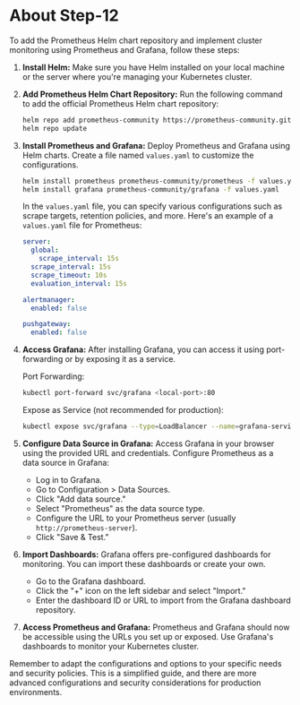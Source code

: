 # About Step-12

To add the Prometheus Helm chart repository and implement cluster monitoring using Prometheus and Grafana, follow these steps:

1. **Install Helm:**
   Make sure you have Helm installed on your local machine or the server where you're managing your Kubernetes cluster.

2. **Add Prometheus Helm Chart Repository:**
   Run the following command to add the official Prometheus Helm chart repository:

   ```bash
   helm repo add prometheus-community https://prometheus-community.github.io/helm-charts
   helm repo update
   ```

3. **Install Prometheus and Grafana:**
   Deploy Prometheus and Grafana using Helm charts. Create a file named `values.yaml` to customize the configurations.

   ```bash
   helm install prometheus prometheus-community/prometheus -f values.yaml
   helm install grafana prometheus-community/grafana -f values.yaml
   ```

   In the `values.yaml` file, you can specify various configurations such as scrape targets, retention policies, and more. Here's an example of a `values.yaml` file for Prometheus:

   ```yaml
   server:
     global:
       scrape_interval: 15s
     scrape_interval: 15s
     scrape_timeout: 10s
     evaluation_interval: 15s

   alertmanager:
     enabled: false

   pushgateway:
     enabled: false
   ```

4. **Access Grafana:**
   After installing Grafana, you can access it using port-forwarding or by exposing it as a service.

   Port Forwarding:
   ```bash
   kubectl port-forward svc/grafana <local-port>:80
   ```

   Expose as Service (not recommended for production):
   ```bash
   kubectl expose svc/grafana --type=LoadBalancer --name=grafana-service
   ```

5. **Configure Data Source in Grafana:**
   Access Grafana in your browser using the provided URL and credentials. Configure Prometheus as a data source in Grafana:

   - Log in to Grafana.
   - Go to Configuration > Data Sources.
   - Click "Add data source."
   - Select "Prometheus" as the data source type.
   - Configure the URL to your Prometheus server (usually `http://prometheus-server`).
   - Click "Save & Test."

6. **Import Dashboards:**
   Grafana offers pre-configured dashboards for monitoring. You can import these dashboards or create your own.

   - Go to the Grafana dashboard.
   - Click the "+" icon on the left sidebar and select "Import."
   - Enter the dashboard ID or URL to import from the Grafana dashboard repository.

7. **Access Prometheus and Grafana:**
   Prometheus and Grafana should now be accessible using the URLs you set up or exposed. Use Grafana's dashboards to monitor your Kubernetes cluster.

Remember to adapt the configurations and options to your specific needs and security policies. This is a simplified guide, and there are more advanced configurations and security considerations for production environments.
